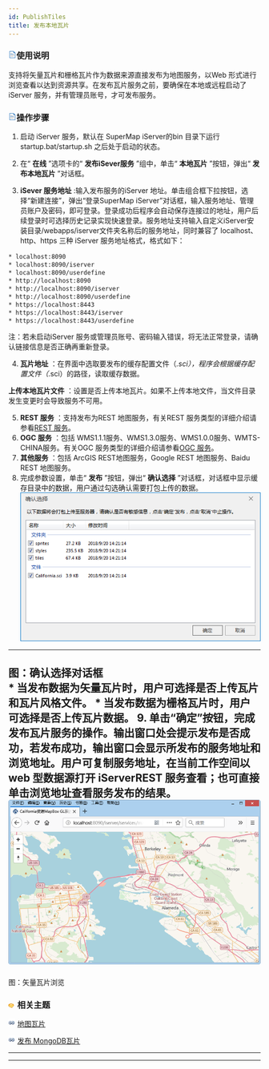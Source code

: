 ```yaml
---
id: PublishTiles
title: 发布本地瓦片
---
```

### ![](../img/read.gif)使用说明

支持将矢量瓦片和栅格瓦片作为数据来源直接发布为地图服务，以Web 形式进行浏览查看以达到资源共享。在发布瓦片服务之前，要确保在本地或远程启动了
iServer 服务，并有管理员账号，才可发布服务。

### ![](../img/read.gif)操作步骤

  1. 启动 iServer 服务，默认在 SuperMap iServer的bin 目录下运行 startup.bat/startup.sh 之后处于启动的状态。
  2. 在“ **在线** ”选项卡的“ **发布iSever服务** ”组中，单击“ **本地瓦片** ”按钮，弹出“ **发布本地瓦片** ”对话框。

  3. **iSever 服务地址** :输入发布服务的iServer 地址。单击组合框下拉按钮，选择“新建连接”，弹出“登录SuperMap iServer”对话框，输入服务地址、管理员账户及密码，即可登录。登录成功后程序会自动保存连接过的地址，用户后续登录时可选择历史记录实现快速登录。服务地址支持输入自定义iServer安装目录/webapps/iserver文件夹名称后的服务地址，同时兼容了 localhost、http、https 三种 iServer 服务地址格式，格式如下：

    * localhost:8090
    * localhost:8090/iserver
    * localhost:8090/userdefine
    * http://localhost:8090
    * http://localhost:8090/iserver
    * http://localhost:8090/userdefine
    * https://localhost:8443
    * https://localhost:8443/iserver
    * https://localhost:8443/userdefine

注：若未启动iServer 服务或管理员账号、密码输入错误，将无法正常登录，请确认链接信息是否正确再重新登录。

  4. **瓦片地址** ：在界面中选取要发布的缓存配置文件（*.sci），程序会根据缓存配置文件（*.sci）的路径，读取缓存数据。 

**上传本地瓦片文件** ：设置是否上传本地瓦片。如果不上传本地文件，当文件目录发生变更时会导致服务不可用。

  5. **REST 服务** ：支持发布为REST 地图服务，有关REST 服务类型的详细介绍请参看[REST 服务](../TechDocument/WebDatasets/AboutWebDataset.html#2)。
  6. **OGC 服务** ：包括 WMS1.1.1服务、WMS1.3.0服务、WMS1.0.0服务、WMTS-CHINA服务。有关OGC 服务类型的详细介绍请参看[OGC 服务](../TechDocument/WebDatasets/AboutWebDataset.html#1)。
  7. **其他服务** ：包括 ArcGIS REST地图服务，Google REST 地图服务、Baidu REST 地图服务。
  8. 完成参数设置，单击“ **发布** ”按钮，弹出“ **确认选择** ”对话框，对话框中显示缓存目录中的数据，用户通过勾选确认需要打包上传的数据。
![](img/ConfirmPublish.png)  
---  
图：确认选择对话框  
    * 当发布数据为矢量瓦片时，用户可选择是否上传瓦片和瓦片风格文件。
    * 当发布数据为栅格瓦片时，用户可选择是否上传瓦片数据。
  9. 单击“确定”按钮，完成发布瓦片服务的操作。输出窗口处会提示发布是否成功，若发布成功，输出窗口会显示所发布的服务地址和浏览地址。用户可复制服务地址，在当前工作空间以 web 型数据源打开 iServerREST 服务查看；也可直接单击浏览地址查看服务发布的结果。
![](img/VectorTilesResult.png)  
---  
图：矢量瓦片浏览  

### ![](../img/seealso.png) 相关主题

![](../img/smalltitle.png) [地图瓦片](MapTiles.html)

![](../img/smalltitle.png) [发布 MongoDB瓦片](PublishMongoDBTile.html)

* * *

[](http://www.supermap.com)  
  
---

